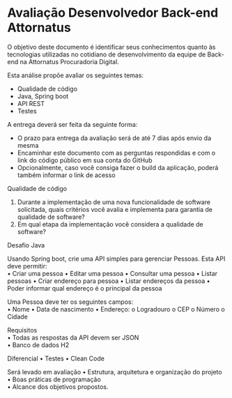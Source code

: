 # Avaliação Desenvolvedor Back-end Attornatus
O objetivo deste documento é identificar seus conhecimentos quanto às tecnologias utilizadas no cotidiano de desenvolvimento da equipe de Back-end na Attornatus Procuradoria Digital.

Esta análise propõe avaliar os seguintes temas: 
-	Qualidade de código
-	Java, Spring boot
-	API REST
-	Testes

A entrega deverá ser feita da seguinte forma:
-	O prazo para entrega da avaliação será de até 7 dias após envio da mesma
-	Encaminhar este documento com as perguntas respondidas e com o link do código público em sua conta do GitHub
-	Opcionalmente, caso você consiga fazer o build da aplicação, poderá também informar o link de acesso

Qualidade de código

1.	Durante a implementação de uma nova funcionalidade de software solicitada, quais critérios você avalia e implementa para garantia de qualidade de software?
2.	Em qual etapa da implementação você considera a qualidade de software?

Desafio Java

Usando Spring boot, crie uma API simples para gerenciar Pessoas. Esta API deve permitir:  
•	Criar uma pessoa
•	Editar uma pessoa
•	Consultar uma pessoa
•	Listar pessoas
•	Criar endereço para pessoa
•	Listar endereços da pessoa
•	Poder informar qual endereço é o principal da pessoa  

Uma Pessoa deve ter os seguintes campos:  
•	Nome
•	Data de nascimento
•	Endereço:
o	Logradouro
o	CEP
o	Número
o	Cidade

Requisitos  
•	Todas as respostas da API devem ser JSON  
•	Banco de dados H2

Diferencial
•	Testes
•	Clean Code
 
Será levado em avaliação 
•	Estrutura, arquitetura e organização do projeto  
•	Boas práticas de programação  
•	Alcance dos objetivos propostos.
